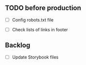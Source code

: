 ## TODO before production
- [ ] Config robots.txt file
- [ ] Check lists of links in footer


## Backlog
- [ ] Update Storybook files
